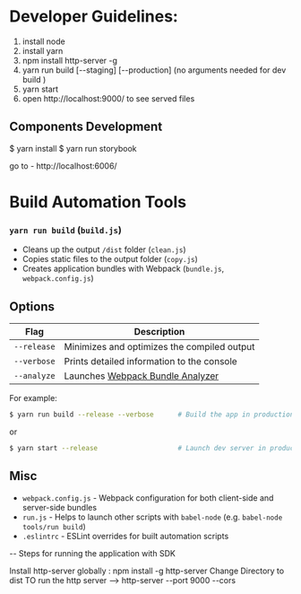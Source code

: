 # Developer Guidelines:

1. install node
2. install yarn
3. npm install http-server -g
4. yarn run build [--staging] [--production] (no arguments needed for dev build )
5. yarn start
6. open http://localhost:9000/ to see served files

## Components Development

$ yarn install
$ yarn run storybook

go to - http://localhost:6006/

# Build Automation Tools

### `yarn run build` (`build.js`)

- Cleans up the output `/dist` folder (`clean.js`)
- Copies static files to the output folder (`copy.js`)
- Creates application bundles with Webpack (`bundle.js`, `webpack.config.js`)

## Options

| Flag        | Description                                                                         |
| ----------- | ----------------------------------------------------------------------------------- |
| `--release` | Minimizes and optimizes the compiled output                                         |
| `--verbose` | Prints detailed information to the console                                          |
| `--analyze` | Launches [Webpack Bundle Analyzer](https://github.com/th0r/webpack-bundle-analyzer) |

For example:

```sh
$ yarn run build --release --verbose      # Build the app in production mode
```

or

```sh
$ yarn start --release                    # Launch dev server in production mode
```

## Misc

- `webpack.config.js` - Webpack configuration for both client-side and
  server-side bundles
- `run.js` - Helps to launch other scripts with `babel-node` (e.g. `babel-node tools/run build`)
- `.eslintrc` - ESLint overrides for built automation scripts

-- Steps for running the application with SDK

Install http-server globally : npm install -g http-server
Change Directory to dist
TO run the http server --> http-server --port 9000 --cors
